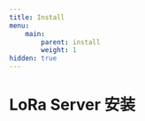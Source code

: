 ```yaml
---
title: Install
menu:
    main:
        parent: install
        weight: 1
hidden: true
---
```


# LoRa Server 安装